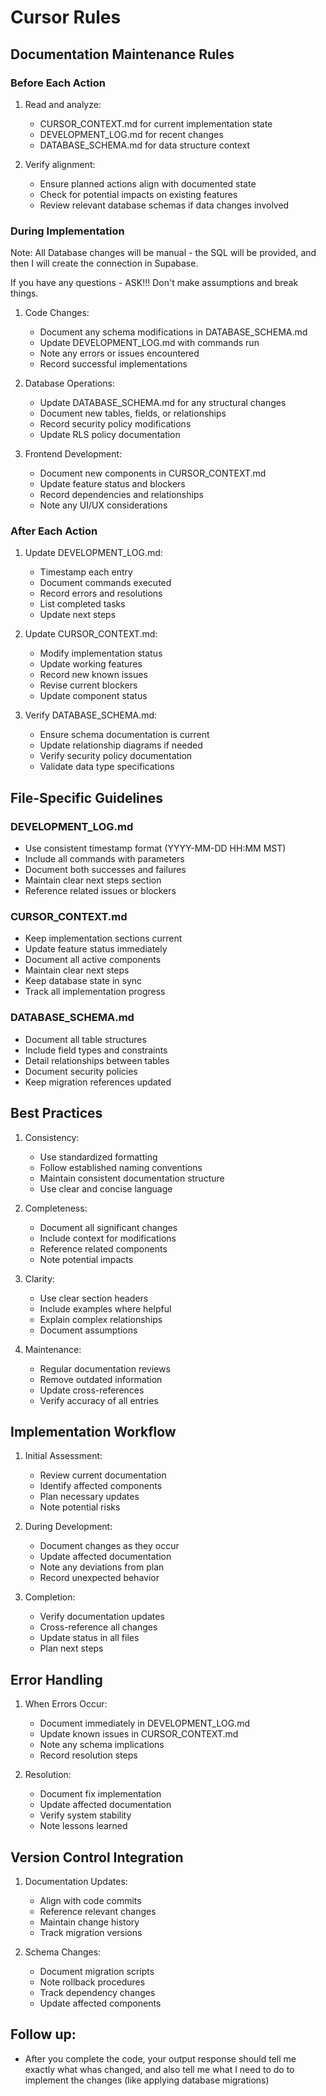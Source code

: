# Cursor Rules

## Documentation Maintenance Rules

### Before Each Action
1. Read and analyze:
   - CURSOR_CONTEXT.md for current implementation state
   - DEVELOPMENT_LOG.md for recent changes
   - DATABASE_SCHEMA.md for data structure context

2. Verify alignment:
   - Ensure planned actions align with documented state
   - Check for potential impacts on existing features
   - Review relevant database schemas if data changes involved

### During Implementation
Note: All Database changes will be manual - the SQL will be provided, and then I will create the connection in Supabase. 

If you have any questions - ASK!!! Don't make assumptions and break things.

1. Code Changes:
   - Document any schema modifications in DATABASE_SCHEMA.md
   - Update DEVELOPMENT_LOG.md with commands run
   - Note any errors or issues encountered
   - Record successful implementations

2. Database Operations:
   - Update DATABASE_SCHEMA.md for any structural changes
   - Document new tables, fields, or relationships
   - Record security policy modifications
   - Update RLS policy documentation

3. Frontend Development:
   - Document new components in CURSOR_CONTEXT.md
   - Update feature status and blockers
   - Record dependencies and relationships
   - Note any UI/UX considerations

### After Each Action
1. Update DEVELOPMENT_LOG.md:
   - Timestamp each entry
   - Document commands executed
   - Record errors and resolutions
   - List completed tasks
   - Update next steps

2. Update CURSOR_CONTEXT.md:
   - Modify implementation status
   - Update working features
   - Record new known issues
   - Revise current blockers
   - Update component status

3. Verify DATABASE_SCHEMA.md:
   - Ensure schema documentation is current
   - Update relationship diagrams if needed
   - Verify security policy documentation
   - Validate data type specifications

## File-Specific Guidelines

### DEVELOPMENT_LOG.md
- Use consistent timestamp format (YYYY-MM-DD HH:MM MST)
- Include all commands with parameters
- Document both successes and failures
- Maintain clear next steps section
- Reference related issues or blockers

### CURSOR_CONTEXT.md
- Keep implementation sections current
- Update feature status immediately
- Document all active components
- Maintain clear next steps
- Keep database state in sync
- Track all implementation progress

### DATABASE_SCHEMA.md
- Document all table structures
- Include field types and constraints
- Detail relationships between tables
- Document security policies
- Keep migration references updated

## Best Practices

1. Consistency:
   - Use standardized formatting
   - Follow established naming conventions
   - Maintain consistent documentation structure
   - Use clear and concise language

2. Completeness:
   - Document all significant changes
   - Include context for modifications
   - Reference related components
   - Note potential impacts

3. Clarity:
   - Use clear section headers
   - Include examples where helpful
   - Explain complex relationships
   - Document assumptions

4. Maintenance:
   - Regular documentation reviews
   - Remove outdated information
   - Update cross-references
   - Verify accuracy of all entries

## Implementation Workflow

1. Initial Assessment:
   - Review current documentation
   - Identify affected components
   - Plan necessary updates
   - Note potential risks

2. During Development:
   - Document changes as they occur
   - Update affected documentation
   - Note any deviations from plan
   - Record unexpected behavior

3. Completion:
   - Verify documentation updates
   - Cross-reference all changes
   - Update status in all files
   - Plan next steps

## Error Handling

1. When Errors Occur:
   - Document immediately in DEVELOPMENT_LOG.md
   - Update known issues in CURSOR_CONTEXT.md
   - Note any schema implications
   - Record resolution steps

2. Resolution:
   - Document fix implementation
   - Update affected documentation
   - Verify system stability
   - Note lessons learned

## Version Control Integration

1. Documentation Updates:
   - Align with code commits
   - Reference relevant changes
   - Maintain change history
   - Track migration versions

2. Schema Changes:
   - Document migration scripts
   - Note rollback procedures
   - Track dependency changes
   - Update affected components

## Follow up:
- After you complete the code, your output response should tell me exactly what whas changed, and also tell me what I need to do to implement the changes (like applying database migrations) 
